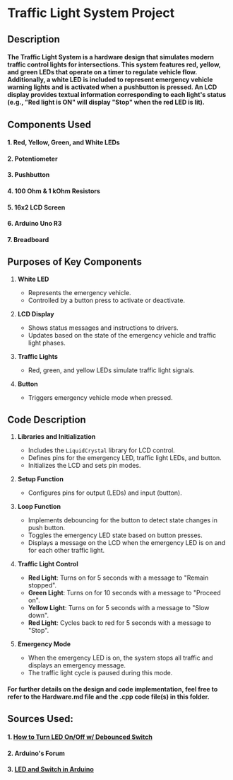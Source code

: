 # Traffic Light System Project

## Description
#### The Traffic Light System is a hardware design that simulates modern traffic control lights for intersections. This system features red, yellow, and green LEDs that operate on a timer to regulate vehicle flow. Additionally, a white LED is included to represent emergency vehicle warning lights and is activated when a pushbutton is pressed. An LCD display provides textual information corresponding to each light's status (e.g., "Red light is ON" will display "Stop" when the red LED is lit).

## Components Used
#### 1. Red, Yellow, Green, and White LEDs
#### 2. Potentiometer
#### 3. Pushbutton
#### 4. 100 Ohm & 1 kOhm Resistors
#### 5. 16x2 LCD Screen
#### 6. Arduino Uno R3
#### 7. Breadboard

## Purposes of Key Components

1. **White LED**
   - Represents the emergency vehicle.
   - Controlled by a button press to activate or deactivate.

2. **LCD Display**
   - Shows status messages and instructions to drivers.
   - Updates based on the state of the emergency vehicle and traffic light phases.

3. **Traffic Lights**
   - Red, green, and yellow LEDs simulate traffic light signals.

4. **Button**
   - Triggers emergency vehicle mode when pressed.

## Code Description

1. **Libraries and Initialization**
   - Includes the `LiquidCrystal` library for LCD control.
   - Defines pins for the emergency LED, traffic light LEDs, and button.
   - Initializes the LCD and sets pin modes.

2. **Setup Function**
   - Configures pins for output (LEDs) and input (button).

3. **Loop Function**
   - Implements debouncing for the button to detect state changes in push button.
   - Toggles the emergency LED state based on button presses.
   - Displays a message on the LCD when the emergency LED is on and for each other traffic light.

4. **Traffic Light Control**
   - **Red Light**: Turns on for 5 seconds with a message to "Remain stopped".
   - **Green Light**: Turns on for 10 seconds with a message to "Proceed on".
   - **Yellow Light**: Turns on for 5 seconds with a message to "Slow down".
   - **Red Light**: Cycles back to red for 5 seconds with a message to "Stop".

5. **Emergency Mode**
   - When the emergency LED is on, the system stops all traffic and displays an emergency message.
   - The traffic light cycle is paused during this mode.

#### For further details on the design and code implementation, feel free to refer to the Hardware.md file and the .cpp code file(s) in this folder.

## Sources Used:
#### 1. [How to Turn LED On/Off w/ Debounced Switch](https://roboticsbackend.com/arduino-turn-led-on-and-off-with-button/)
#### 2. Arduino's Forum
#### 3. [LED and Switch in Arduino](https://binaryupdates.com/led-and-switch-with-arduino-uno/)
